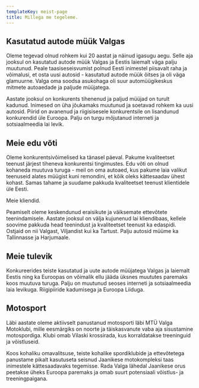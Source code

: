 ```yaml
---
templateKey: meist-page
title: Millega me tegeleme.
---
```

## Kasutatud autode müük Valgas

Oleme tegevad olnud rohkem kui 20 aastat ja näinud igasugu aegu. Selle aja jooksul on kasutatud autode müük Valgas ja Eestis laiemalt väga palju muutunud. Peale taasiseseisvumist polnud Eesti inimestel piisavalt raha ja võimalusi, et osta uusi autosid - kasutatud autode müük õitses ja oli väga glamuurne. Valga oma soodsa asukohaga oli suur automüügikeskus mitmete autoaedade ja paljude müüjatega.

Aastate jooksul on konkurents tihenenud ja paljud müüjad on turult kadunud. Inimesed on üha jõukamaks muutunud ja soetavad rohkem ka uusi autosid. Piirid on avanenud ja riigisisesele konkurentsile on lisandunud konkurendid üle Euroopa. Palju on turgu mõjutanud interneti ja sotsiaalmeedia lai levik.

## Meie edu võti

Oleme konkurentsivõimelised ka tänasel päeval. Pakume kvaliteetset teenust järjest tiheneva konkurentsi tingimustes. Edu võti on olnud kohaneda muutuva turuga - meil on oma autoaed, kus pakume laia valikut teenuseid alates müügist kuni remondini, et kõik oleks kättesaadav ühest kohast. Samas tahame ja suudame pakkuda kvaliteetset teenust klientidele üle Eesti.

Meie kliendid.

Peamiselt oleme keskendunud eraisikute ja väiksemate ettevõtete teenindamisele. Aastate jooksul on välja kujunenud lai kliendibaas, kellele soovime pakkuda head teenindust ja kvaliteetset teenust ka edaspidi. Ostjaid on nii Valgast, Viljandist kui ka Tartust. Palju autosid müüme ka Tallinnasse ja Harjumaale.

## Meie tulevik

Konkureerides teiste kasutatud ja uute autode müüjatega Valgas ja laiemalt Eestis ning ka Euroopas on võimalik ellu jääda üksnes muututes paremaks koos muutuva turuga. Palju on muutunud seoses interneti ja sotsiaalmeedia laia levikuga. Riigipiiride kadumisega ja Euroopa Liiduga.

## Motosport

Läbi aastate oleme aktiivselt panustanud motosporti läbi MTÜ Valga Motoklubi, mille eesmärgiks on noorte ja täiskasvanute vaba aja sisustamine motospordiga. Klubi omab Vilaski krossirada, kus korraldatakse treeninguid ja võistluseid.

Koos kohaliku omavalitsuse, teiste kohalike spordiklubide ja ettevõtetega panustame pikalt kasutuseta seisnud Jaanikese motokompleksi taas inimestele kättesaadavaks tegemisse. Rada Valga lähedal Jaanikese orus peetakse üheks Euroopa paremaks ja omab suurt potensiaali võistlus- ja treeningpaigana.
